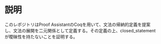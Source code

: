 # 説明

このレポジトリはProof AssistantのCoqを用いて、文法の帰納的定義を提案し、文法の展開を二元関係として定義する。その定義の上、closed_statementが曖昧性を持たないことを証明する。